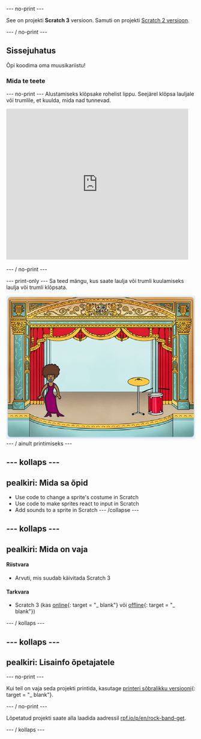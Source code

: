 \--- no-print \---

See on projekti **Scratch 3** versioon. Samuti on projekti [Scratch 2 versioon](https://projects.raspberrypi.org/en/projects/rock-band-scratch2).

\--- / no-print \---

## Sissejuhatus

Õpi koodima oma muusikariistu!

### Mida te teete

\--- no-print \--- Alustamiseks klõpsake rohelist lippu. Seejärel klõpsa lauljale või trumlile, et kuulda, mida nad tunnevad.

<div class="scratch-preview">
  <iframe allowtransparency="true" width="485" height="402" src="https://scratch.mit.edu/projects/embed/276872220/?autostart=false" frameborder="0" scrolling="no"></iframe>
</div>

\--- / no-print \---

\--- print-only \--- Sa teed mängu, kus saate laulja või trumli kuulamiseks laulja või trumli klõpsata.

![mängu ekraanipilt](images/demo.png) \--- / ainult printimiseks \---

## \--- kollaps \---

## pealkiri: Mida sa õpid

+ Use code to change a sprite's costume in Scratch
+ Use code to make sprites react to input in Scratch
+ Add sounds to a sprite in Scratch \--- /collapse \---

## \--- kollaps \---

## pealkiri: Mida on vaja

#### Riistvara

+ Arvuti, mis suudab käivitada Scratch 3

#### Tarkvara

+ Scratch 3 (kas [online](http://rpf.io/scratchon){: target = "_ blank"} või [offline](http://rpf.io/scratchoff){: target = "_ blank"})

\--- / kollaps \---

## \--- kollaps \---

## pealkiri: Lisainfo õpetajatele

\--- no-print \---

Kui teil on vaja seda projekti printida, kasutage [printeri sõbralikku versiooni](https://projects.raspberrypi.org/en/projects/rock-band/print){: target = "_ blank"}.

\--- / no-print \---

Lõpetatud projekti saate alla laadida aadressil [rpf.io/p/en/rock-band-get](http://rpf.io/p/en/rock-band-get).

\--- / kollaps \---